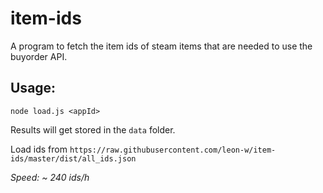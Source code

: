 # item-ids

A program to fetch the item ids of steam items that are needed to use the buyorder API.

## Usage:

```
node load.js <appId>
```

Results will get stored in the `data` folder.

Load ids from `https://raw.githubusercontent.com/leon-w/item-ids/master/dist/all_ids.json`

_Speed: ~ 240 ids/h_
